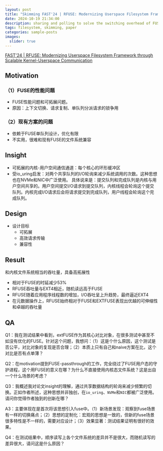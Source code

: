 ```yaml
---
layout: post
title: "Skimming FAST'24 | RFUSE: Modernizing Userspace Filesystem Framework through Scalable Kernel-Userspace Communication"
date: 2024-10-19 21:34:00
description: sharing and polling to solve the switching overhead of FUSE
tags: filesystem, skimming, paper
categories: sample-posts
images:
  slider: true
---
```


<a href="https://www.usenix.org/conference/fast24/presentation/cho"> FAST'24 | RFUSE: Modernizing Userspace Filesystem Framework through Scalable Kernel-Userspace Communication </a>

## Motivation
### （1）FUSE的性能问题
- FUSE性能问题和可拓展问题。
- 原因：上下文切换、请求复制、单队列分派请求的锁争用

### （2）现有方案的问题
- 依赖于FUSE单队列设计，优化有限
- 不实用，很难和现有FUSE的文件系统兼容

## Insight
- 可拓展的内核-用户空间通信通道：每个核心的环形缓冲区
- 受io_uring启发：对两个共享队列的I/O轮询来减少系统调用的次数。这种思想也在NVMe和NIC中广泛使用。
具体说来是：提交队列和完成队列是内核与用户空间共享的。用户空间提交I/O请求到提交队列，内核线程会轮询这个提交队列。内核完成I/O请求后会将请求提交到完成队列，用户线程会轮询这个完成队列。

## Design
- 设计目标
	- 可拓展
	- 高效请求传输
	- 兼容性

## Result
和内核文件系统相当的吞吐量，具备高拓展性
- 相对于FUSE的时延减少53%
- RFUSE吞吐量与EXT4相近，随机读远高于FUSE
- RFUSE随着应用程序线程数的增加，I/O吞吐呈上升趋势，最终逼近EXT4
- 在元数据操作上，RFUSE始终相对于FUSE和EXTFUSE表现出优越的可伸缩性和卓越的吞吐量


## QA

Q1：我在测试结果中看到，extFUSE作为其核心对比对象，在很多测试中甚至不如没有优化的FUSE。针对这个问题，我想问：（1）这是个什么原因，这个测试是否公平，对比对象的复现是否合理；（2）本质上只有自己和naive方案在比，这个对比是否有点单薄？

Q2：在motivation提到FUSE-passthrough的工作，完全绕过了FUSE用户态的守护进程，这个用FUSE的意义在哪？为什么不直接使用内核态文件系统？这是出自一个什么场景的考虑？

Q3：我概述我对论文insight的理解，通过共享数据结构的轮询来减少频繁的切换。正如作者所述，这种思想并非独创，在`io_uring`、`NVMe`和`NIC`都被广泛使用。请问你觉得作者独到的创新在哪？

A3：主要体现在是首次将该思想引入fuse中。（1）新场景发现：观察到fuse场景有一样的切换痛点；（2）思想的定制化：宏观的思想是一致的，但新的fuse场景很多特性是不一样的，需要对应设计；（3）效果显著：测试结果证明有很好的效果。

Q4：在测试结果中，顺序读写上各个文件系统的差异并不是很大，而随机读写的差异很大，请问这是什么原因？